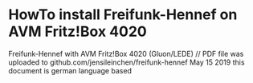 # HowTo install Freifunk-Hennef on AVM Fritz!Box 4020
Freifunk-Hennef with AVM Fritz!Box 4020 (Gluon/LEDE)
// PDF file was uploaded to github.com/jensileinchen/freifunk-hennef
May 15 2019
this document is german language based
